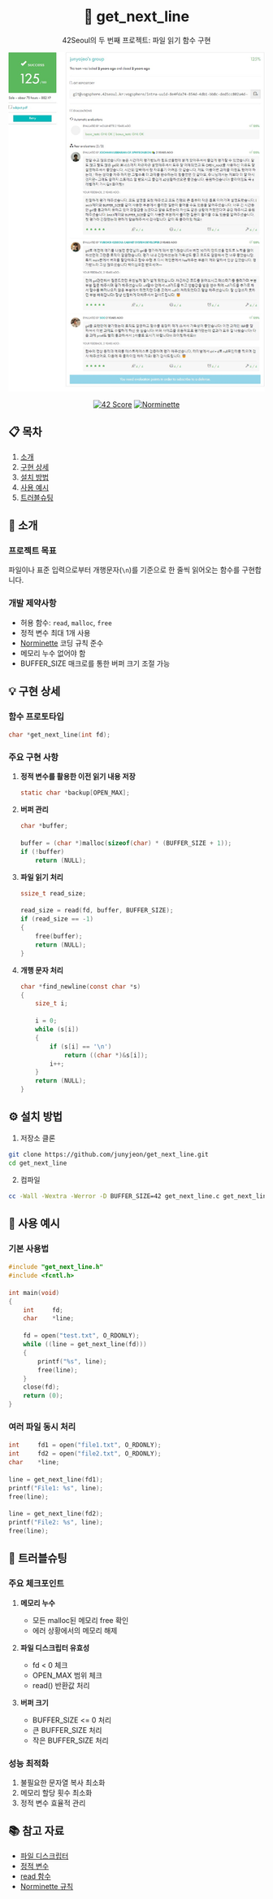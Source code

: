<div align="center">
  <h1>📖 get_next_line</h1>
  <p>42Seoul의 두 번째 프로젝트: 파일 읽기 함수 구현</p>

  <img src="assets/gnl_review.jpg" alt="42 Seoul GNL Code Review" width="800"/>

  [![42 Score](https://img.shields.io/badge/Score-125%2F100-success?style=for-the-badge&logo=42)](https://github.com/junyjeon/get_next_line)
  [![Norminette](https://img.shields.io/badge/Norminette-passing-brightgreen?style=for-the-badge)](https://github.com/42School/norminette)
</div>

## 📋 목차
1. [소개](#-소개)
2. [구현 상세](#-구현-상세)
3. [설치 방법](#️-설치-방법)
4. [사용 예시](#-사용-예시)
5. [트러블슈팅](#-트러블슈팅)

## 📝 소개

### 프로젝트 목표
파일이나 표준 입력으로부터 개행문자(`\n`)를 기준으로 한 줄씩 읽어오는 함수를 구현합니다.

### 개발 제약사항
- 허용 함수: `read`, `malloc`, `free`
- 정적 변수 최대 1개 사용
- [Norminette](https://github.com/42School/norminette) 코딩 규칙 준수
- 메모리 누수 없어야 함
- BUFFER_SIZE 매크로를 통한 버퍼 크기 조절 가능

## 💡 구현 상세

### 함수 프로토타입
```c
char *get_next_line(int fd);
```

### 주요 구현 사항
1. **정적 변수를 활용한 이전 읽기 내용 저장**
   ```c
   static char *backup[OPEN_MAX];
   ```

2. **버퍼 관리**
   ```c
   char *buffer;
   
   buffer = (char *)malloc(sizeof(char) * (BUFFER_SIZE + 1));
   if (!buffer)
       return (NULL);
   ```

3. **파일 읽기 처리**
   ```c
   ssize_t read_size;
   
   read_size = read(fd, buffer, BUFFER_SIZE);
   if (read_size == -1)
   {
       free(buffer);
       return (NULL);
   }
   ```

4. **개행 문자 처리**
   ```c
   char *find_newline(const char *s)
   {
       size_t i;

       i = 0;
       while (s[i])
       {
           if (s[i] == '\n')
               return ((char *)&s[i]);
           i++;
       }
       return (NULL);
   }
   ```

## ⚙️ 설치 방법

1. 저장소 클론
```bash
git clone https://github.com/junyjeon/get_next_line.git
cd get_next_line
```

2. 컴파일
```bash
cc -Wall -Wextra -Werror -D BUFFER_SIZE=42 get_next_line.c get_next_line_utils.c
```

## 📖 사용 예시

### 기본 사용법
```c
#include "get_next_line.h"
#include <fcntl.h>

int main(void)
{
    int     fd;
    char    *line;

    fd = open("test.txt", O_RDONLY);
    while ((line = get_next_line(fd)))
    {
        printf("%s", line);
        free(line);
    }
    close(fd);
    return (0);
}
```

### 여러 파일 동시 처리
```c
int     fd1 = open("file1.txt", O_RDONLY);
int     fd2 = open("file2.txt", O_RDONLY);
char    *line;

line = get_next_line(fd1);
printf("File1: %s", line);
free(line);

line = get_next_line(fd2);
printf("File2: %s", line);
free(line);
```

## 🔧 트러블슈팅

### 주요 체크포인트
1. **메모리 누수**
   - 모든 malloc된 메모리 free 확인
   - 에러 상황에서의 메모리 해제

2. **파일 디스크립터 유효성**
   - fd < 0 체크
   - OPEN_MAX 범위 체크
   - read() 반환값 처리

3. **버퍼 크기**
   - BUFFER_SIZE <= 0 처리
   - 큰 BUFFER_SIZE 처리
   - 작은 BUFFER_SIZE 처리

### 성능 최적화
1. 불필요한 문자열 복사 최소화
2. 메모리 할당 횟수 최소화
3. 정적 변수 효율적 관리

## 📚 참고 자료
- [파일 디스크립터](https://www.geeksforgeeks.org/input-output-system-calls-c-create-open-close-read-write)
- [정적 변수](https://www.geeksforgeeks.org/static-variables-in-c)
- [read 함수](https://man7.org/linux/man-pages/man2/read.2.html)
- [Norminette 규칙](https://github.com/42School/norminette/blob/master/pdf/en.norm.pdf)